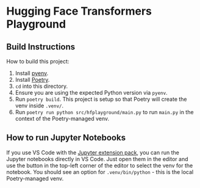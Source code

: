 # Hugging Face Transformers Playground

## Build Instructions

How to build this project:

1. Install [pyenv](https://github.com/pyenv/pyenv).
2. Install [Poetry](https://python-poetry.org/).
3. `cd` into this directory.
4. Ensure you are using the expected Python version via `pyenv`.
5. Run `poetry build`. This project is setup so that Poetry will create the venv inside `.venv/`.
6. Run `poetry run python src/hfplayground/main.py` to run `main.py` in the context of the Poetry-managed venv.

## How to run Jupyter Notebooks

If you use VS Code with the [Jupyter extension pack](), you can run the Jupyter notebooks directly in VS Code. Just open them in the editor and use the button in the top-left corner of the editor to select the venv for the notebook. You should see an option for `.venv/bin/python` - this is the local Poetry-managed venv.
